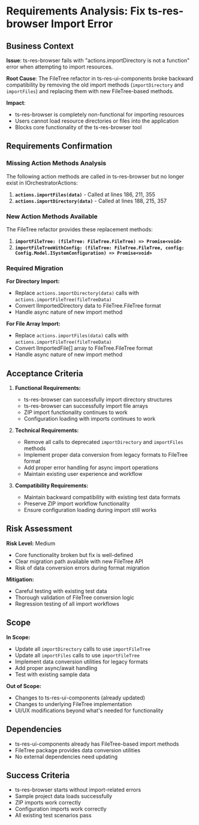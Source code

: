 # Requirements Analysis: Fix ts-res-browser Import Error

## Business Context

**Issue**: ts-res-browser fails with "actions.importDirectory is not a function" error when attempting to import resources.

**Root Cause**: The FileTree refactor in ts-res-ui-components broke backward compatibility by removing the old import methods (`importDirectory` and `importFiles`) and replacing them with new FileTree-based methods.

**Impact**:
- ts-res-browser is completely non-functional for importing resources
- Users cannot load resource directories or files into the application
- Blocks core functionality of the ts-res-browser tool

## Requirements Confirmation

### Missing Action Methods Analysis
The following action methods are called in ts-res-browser but no longer exist in IOrchestratorActions:

1. **`actions.importFiles(data)`** - Called at lines 186, 211, 355
2. **`actions.importDirectory(data)`** - Called at lines 188, 215, 357

### New Action Methods Available
The FileTree refactor provides these replacement methods:

1. **`importFileTree: (fileTree: FileTree.FileTree) => Promise<void>`**
2. **`importFileTreeWithConfig: (fileTree: FileTree.FileTree, config: Config.Model.ISystemConfiguration) => Promise<void>`**

### Required Migration

**For Directory Import:**
- Replace `actions.importDirectory(data)` calls with `actions.importFileTree(fileTreeData)`
- Convert IImportedDirectory data to FileTree.FileTree format
- Handle async nature of new import method

**For File Array Import:**
- Replace `actions.importFiles(data)` calls with `actions.importFileTree(fileTreeData)`
- Convert IImportedFile[] array to FileTree.FileTree format
- Handle async nature of new import method

## Acceptance Criteria

1. **Functional Requirements:**
   - ts-res-browser can successfully import directory structures
   - ts-res-browser can successfully import file arrays
   - ZIP import functionality continues to work
   - Configuration loading with imports continues to work

2. **Technical Requirements:**
   - Remove all calls to deprecated `importDirectory` and `importFiles` methods
   - Implement proper data conversion from legacy formats to FileTree format
   - Add proper error handling for async import operations
   - Maintain existing user experience and workflow

3. **Compatibility Requirements:**
   - Maintain backward compatibility with existing test data formats
   - Preserve ZIP import workflow functionality
   - Ensure configuration loading during import still works

## Risk Assessment

**Risk Level:** Medium
- Core functionality broken but fix is well-defined
- Clear migration path available with new FileTree API
- Risk of data conversion errors during format migration

**Mitigation:**
- Careful testing with existing test data
- Thorough validation of FileTree conversion logic
- Regression testing of all import workflows

## Scope

**In Scope:**
- Update all `importDirectory` calls to use `importFileTree`
- Update all `importFiles` calls to use `importFileTree`
- Implement data conversion utilities for legacy formats
- Add proper async/await handling
- Test with existing sample data

**Out of Scope:**
- Changes to ts-res-ui-components (already updated)
- Changes to underlying FileTree implementation
- UI/UX modifications beyond what's needed for functionality

## Dependencies

- ts-res-ui-components already has FileTree-based import methods
- FileTree package provides data conversion utilities
- No external dependencies need updating

## Success Criteria

- ts-res-browser starts without import-related errors
- Sample project data loads successfully
- ZIP imports work correctly
- Configuration imports work correctly
- All existing test scenarios pass